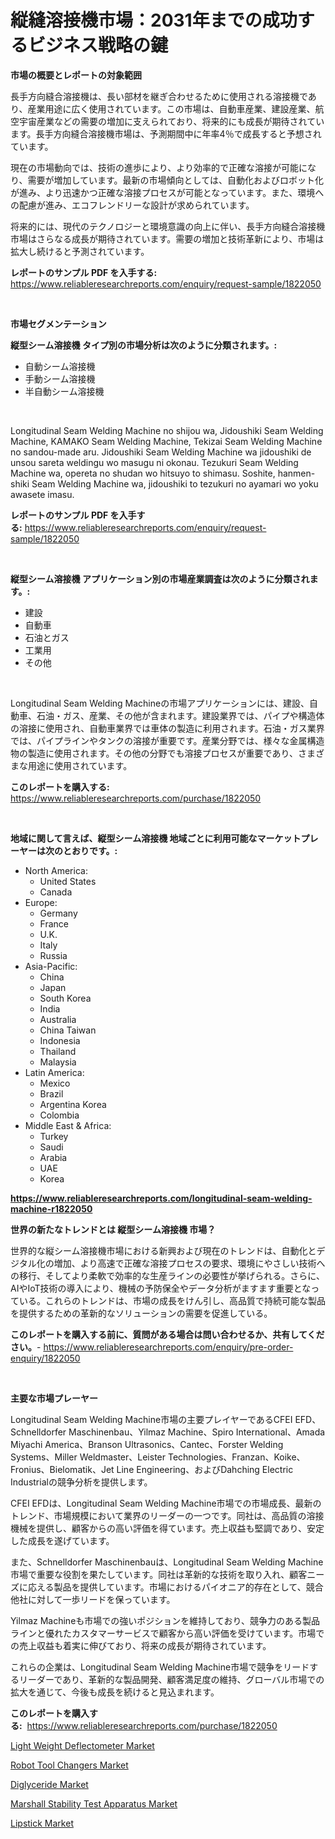 <p><h1>縦縫溶接機市場：2031年までの成功するビジネス戦略の鍵</h1></p><p><strong>市場の概要とレポートの対象範囲</strong></p>
<p><p>長手方向縫合溶接機は、長い部材を継ぎ合わせるために使用される溶接機であり、産業用途に広く使用されています。この市場は、自動車産業、建設産業、航空宇宙産業などの需要の増加に支えられており、将来的にも成長が期待されています。長手方向縫合溶接機市場は、予測期間中に年率4％で成長すると予想されています。</p><p>現在の市場動向では、技術の進歩により、より効率的で正確な溶接が可能になり、需要が増加しています。最新の市場傾向としては、自動化およびロボット化が進み、より迅速かつ正確な溶接プロセスが可能となっています。また、環境への配慮が進み、エコフレンドリーな設計が求められています。</p><p>将来的には、現代のテクノロジーと環境意識の向上に伴い、長手方向縫合溶接機市場はさらなる成長が期待されています。需要の増加と技術革新により、市場は拡大し続けると予測されています。</p></p>
<p><strong>レポートのサンプル PDF を入手する:</strong> <a href="https://www.reliableresearchreports.com/enquiry/request-sample/1822050">https://www.reliableresearchreports.com/enquiry/request-sample/1822050</a></p>
<p>&nbsp;</p>
<p><strong>市場セグメンテーション</strong></p>
<p><strong>縦型シーム溶接機 タイプ別の市場分析は次のように分類されます。:</strong></p>
<p><ul><li>自動シーム溶接機</li><li>手動シーム溶接機</li><li>半自動シーム溶接機</li></ul></p>
<p>&nbsp;</p>
<p><p>Longitudinal Seam Welding Machine no shijou wa, Jidoushiki Seam Welding Machine, KAMAKO Seam Welding Machine, Tekizai Seam Welding Machine no sandou-made aru. Jidoushiki Seam Welding Machine wa jidoushiki de unsou sareta weldingu wo masugu ni okonau. Tezukuri Seam Welding Machine wa, opereta no shudan wo hitsuyo to shimasu. Soshite, hanmen-shiki Seam Welding Machine wa, jidoushiki to tezukuri no ayamari wo yoku awasete imasu.</p></p>
<p><strong>レポートのサンプル PDF を入手する:</strong>&nbsp;<a href="https://www.reliableresearchreports.com/enquiry/request-sample/1822050">https://www.reliableresearchreports.com/enquiry/request-sample/1822050</a></p>
<p>&nbsp;</p>
<p><strong> 縦型シーム溶接機 アプリケーション別の市場産業調査は次のように分類されます。:</strong></p>
<p><ul><li>建設</li><li>自動車</li><li>石油とガス</li><li>工業用</li><li>その他</li></ul></p>
<p>&nbsp;</p>
<p><p>Longitudinal Seam Welding Machineの市場アプリケーションには、建設、自動車、石油・ガス、産業、その他が含まれます。建設業界では、パイプや構造体の溶接に使用され、自動車業界では車体の製造に利用されます。石油・ガス業界では、パイプラインやタンクの溶接が重要です。産業分野では、様々な金属構造物の製造に使用されます。その他の分野でも溶接プロセスが重要であり、さまざまな用途に使用されています。</p></p>
<p><strong>このレポートを購入する:</strong>&nbsp; <a href="https://www.reliableresearchreports.com/purchase/1822050">https://www.reliableresearchreports.com/purchase/1822050</a></p>
<p>&nbsp;</p>
<p><strong>地域に関して言えば、縦型シーム溶接機 地域ごとに利用可能なマーケットプレーヤーは次のとおりです。:</strong></p>
<p><ul>
    <li>
        North America:
        <ul>
            <li>United States</li>
            <li>Canada</li>
        </ul>
    </li>
    <li>
        Europe:
        <ul>
            <li>Germany</li>
            <li>France</li>
            <li>U.K.</li>
            <li>Italy</li>
            <li>Russia</li>
        </ul>
    </li>
    <li>
        Asia-Pacific:
        <ul>
            <li>China</li>
            <li>Japan</li>
            <li>South Korea</li>
            <li>India</li>
            <li>Australia</li>
            <li>China Taiwan</li>
            <li>Indonesia</li>
            <li>Thailand</li>
            <li>Malaysia</li>
        </ul>
    </li>
    <li>
        Latin America:
        <ul>
            <li>Mexico</li>
            <li>Brazil</li>
            <li>Argentina Korea</li>
            <li>Colombia</li>
        </ul>
    </li>
    <li>
        Middle East & Africa:
        <ul>
            <li>Turkey</li>
            <li>Saudi</li>
            <li>Arabia</li>
            <li>UAE</li>
            <li>Korea</li>
        </ul>
    </li>
    </ul></p>
<p><strong><a href="https://www.reliableresearchreports.com/longitudinal-seam-welding-machine-r1822050">https://www.reliableresearchreports.com/longitudinal-seam-welding-machine-r1822050</a></strong>&nbsp;</p>
<p><strong>世界の新たなトレンドとは 縦型シーム溶接機 市場？</strong></p>
<p><p>世界的な縦シーム溶接機市場における新興および現在のトレンドは、自動化とデジタル化の増加、より高速で正確な溶接プロセスの要求、環境にやさしい技術への移行、そしてより柔軟で効率的な生産ラインの必要性が挙げられる。さらに、AIやIoT技術の導入により、機械の予防保全やデータ分析がますます重要となっている。これらのトレンドは、市場の成長をけん引し、高品質で持続可能な製品を提供するための革新的なソリューションの需要を促進している。</p></p>
<p><strong>このレポートを購入する前に、質問がある場合は問い合わせるか、共有してください。</strong>- <a href="https://www.reliableresearchreports.com/enquiry/pre-order-enquiry/1822050">https://www.reliableresearchreports.com/enquiry/pre-order-enquiry/1822050</a></p>
<p>&nbsp;</p>
<p><strong>主要な市場プレーヤー</strong></p>
<p><p>Longitudinal Seam Welding Machine市場の主要プレイヤーであるCFEI EFD、Schnelldorfer Maschinenbau、Yilmaz Machine、Spiro International、Amada Miyachi America、Branson Ultrasonics、Cantec、Forster Welding Systems、Miller Weldmaster、Leister Technologies、Franzan、Koike、Fronius、Bielomatik、Jet Line Engineering、およびDahching Electric Industrialの競争分析を提供します。</p><p>CFEI EFDは、Longitudinal Seam Welding Machine市場での市場成長、最新のトレンド、市場規模において業界のリーダーの一つです。同社は、高品質の溶接機械を提供し、顧客からの高い評価を得ています。売上収益も堅調であり、安定した成長を遂げています。</p><p>また、Schnelldorfer Maschinenbauは、Longitudinal Seam Welding Machine市場で重要な役割を果たしています。同社は革新的な技術を取り入れ、顧客ニーズに応える製品を提供しています。市場におけるパイオニア的存在として、競合他社に対して一歩リードを保っています。</p><p>Yilmaz Machineも市場での強いポジションを維持しており、競争力のある製品ラインと優れたカスタマーサービスで顧客から高い評価を受けています。市場での売上収益も着実に伸びており、将来の成長が期待されています。</p><p>これらの企業は、Longitudinal Seam Welding Machine市場で競争をリードするリーダーであり、革新的な製品開発、顧客満足度の維持、グローバル市場での拡大を通じて、今後も成長を続けると見込まれます。</p></p>
<p><strong>このレポートを購入する:</strong>&nbsp;&nbsp;<a href="https://www.reliableresearchreports.com/purchase/1822050">https://www.reliableresearchreports.com/purchase/1822050</a></p>
<p><p><a href="https://github.com/lbird53714/Market-Research-Report-List-4/blob/main/light-weight-deflectometer-market.md">Light Weight Deflectometer Market</a></p><p><a href="https://www.linkedin.com/pulse/robot-tool-changers-market-analysis-its-cagr-segmentation-global-cvkbe?trackingId=HyEJzRMNtA7demRlCGdEqA%3D%3D">Robot Tool Changers Market</a></p><p><a href="https://issuu.com/reportprime-2/docs/diglyceride-market-size-2030.pptx">Diglyceride Market</a></p><p><a href="https://github.com/dringals/Market-Research-Report-List-3/blob/main/marshall-stability-test-apparatus-market.md">Marshall Stability Test Apparatus Market</a></p><p><a href="https://www.linkedin.com/pulse/lipstick-market-trends-analysis-forecasted-period-2024-2031-is8xe?trackingId=syo8ng3yKcQpcZeg4UtqSQ%3D%3D">Lipstick Market</a></p></p>